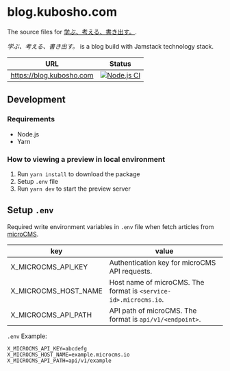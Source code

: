 # blog.kubosho.com

The source files for [学ぶ、考える、書き出す。](blog.kubosho.com).

*学ぶ、考える、書き出す。* is a blog build with Jamstack technology stack.

| URL                      | Status                                                                                                                                                                    |
| ------------------------ | ------------------------------------------------------------------------------------------------------------------------------------------------------------------------- |
| https://blog.kubosho.com | [![Node.js CI](https://github.com/kubosho/blog.kubosho.com/actions/workflows/blog.yml/badge.svg)](https://github.com/kubosho/blog.kubosho.com/actions/workflows/blog.yml) |

## Development

### Requirements

- Node.js
- Yarn

### How to viewing a preview in local environment

1. Run `yarn install` to download the package
2. Setup `.env` file
3. Run `yarn dev` to start the preview server

## Setup `.env`

Required write environment variables in `.env` file when fetch articles from [microCMS](https://microcms.io/).


| key | value |
| --- | --- |
| X_MICROCMS_API_KEY | Authentication key for microCMS API requests. |
| X_MICROCMS_HOST_NAME | Host name of microCMS. The format is `<service-id>.microcms.io`. |
| X_MICROCMS_API_PATH | API path of microCMS. The format is `api/v1/<endpoint>`. |

`.env` Example:

```
X_MICROCMS_API_KEY=abcdefg
X_MICROCMS_HOST_NAME=example.microcms.io
X_MICROCMS_API_PATH=api/v1/example
```
